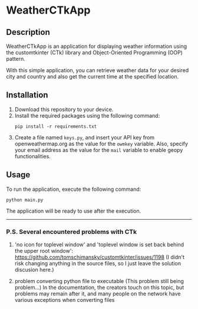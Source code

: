 # WeatherCTkApp

## Description

WeatherCTkApp is an application for displaying weather information using the customtkinter (CTk) library and Object-Oriented Programming (OOP) pattern.

With this simple application, you can retrieve weather data for your desired city and country and also get the current time at the specified location.

## Installation

1. Download this repository to your device.
2. Install the required packages using the following command:
   ```
   pip install -r requirements.txt
   ```
3. Create a file named `keys.py`, and insert your API key from openweathermap.org as the value for the `owmkey` variable. Also, specify your email address as the value for the `mail` variable to enable geopy functionalities.

## Usage

To run the application, execute the following command:
```
python main.py
```

The application will be ready to use after the execution.


---

### P.S. Several encountered problems with CTk
1) 'no icon for toplevel window' and 'toplevel window is set back behind the upper root window':
https://github.com/tomschimansky/customtkinter/issues/1198
(I didn't risk changing anything in the source files, so I just leave the solution discusion here.)

2) problem converting python file to executable (This problem still being problem...)
In the documentation, the creators touch on this topic, but problems may remain after it, and many people on the network have various exceptions when converting files
